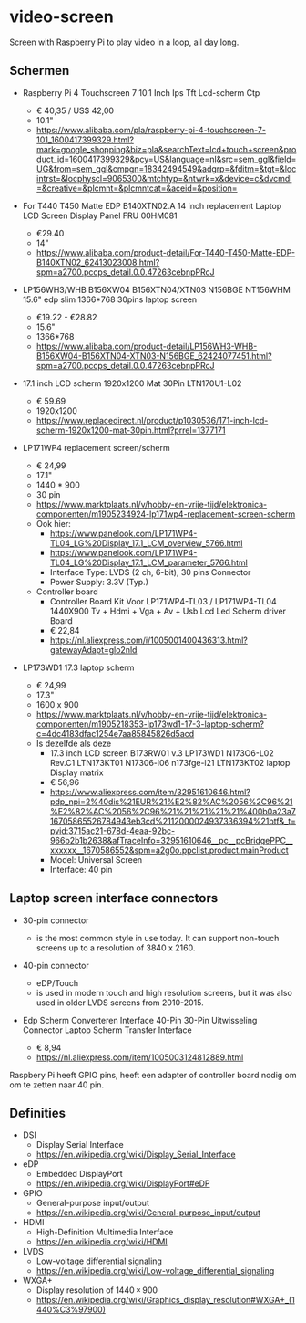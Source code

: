 # video-screen

Screen with Raspberry Pi to play video in a loop, all day long.

## Schermen

* Raspberry Pi 4 Touchscreen 7 10.1 Inch Ips Tft Lcd-scherm Ctp
  * € 40,35 / US$ 42,00
  * 10.1"
  * https://www.alibaba.com/pla/raspberry-pi-4-touchscreen-7-101_1600417399329.html?mark=google_shopping&biz=pla&searchText=lcd+touch+screen&product_id=1600417399329&pcy=US&language=nl&src=sem_ggl&field=UG&from=sem_ggl&cmpgn=18342494549&adgrp=&fditm=&tgt=&locintrst=&locphyscl=9065300&mtchtyp=&ntwrk=x&device=c&dvcmdl=&creative=&plcmnt=&plcmntcat=&aceid=&position=
* For T440 T450 Matte EDP B140XTN02.A 14 inch replacement Laptop LCD Screen Display Panel FRU 00HM081
  * €29.40
  * 14"
  * https://www.alibaba.com/product-detail/For-T440-T450-Matte-EDP-B140XTN02_62413023008.html?spm=a2700.pccps_detail.0.0.47263cebnpPRcJ
* LP156WH3/WHB B156XW04 B156XTN04/XTN03 N156BGE NT156WHM 15.6" edp slim 1366*768 30pins laptop screen
  * €19.22 - €28.82
  * 15.6"
  * 1366*768
  * https://www.alibaba.com/product-detail/LP156WH3-WHB-B156XW04-B156XTN04-XTN03-N156BGE_62424077451.html?spm=a2700.pccps_detail.0.0.47263cebnpPRcJ
* 17.1 inch LCD scherm 1920x1200 Mat 30Pin LTN170U1-L02
  * € 59.69
  * 1920x1200
  * https://www.replacedirect.nl/product/p1030536/171-inch-lcd-scherm-1920x1200-mat-30pin.html?prrel=1377171


* LP171WP4 replacement screen/scherm
  * € 24,99
  * 17.1"
  * 1440 * 900
  * 30 pin
  * https://www.marktplaats.nl/v/hobby-en-vrije-tijd/elektronica-componenten/m1905234924-lp171wp4-replacement-screen-scherm
  * Ook hier:
    * https://www.panelook.com/LP171WP4-TL04_LG%20Display_17.1_LCM_overview_5766.html
    * https://www.panelook.com/LP171WP4-TL04_LG%20Display_17.1_LCM_parameter_5766.html
    * Interface Type: LVDS (2 ch, 6-bit), 30 pins Connector
    * Power Supply: 3.3V (Typ.)
  * Controller board
    * Controller Board Kit Voor LP171WP4-TL03 / LP171WP4-TL04 1440X900 Tv + Hdmi + Vga + Av + Usb Lcd Led Scherm driver Board
    * € 22,84
    * https://nl.aliexpress.com/i/1005001400436313.html?gatewayAdapt=glo2nld


* LP173WD1 17.3 laptop scherm
  * € 24,99
  * 17.3"
  * 1600 x 900
  * https://www.marktplaats.nl/v/hobby-en-vrije-tijd/elektronica-componenten/m1905218353-lp173wd1-17-3-laptop-scherm?c=4dc4183dfac1254e7aa85845826d5acd
  * Is dezelfde als deze
    * 17.3 inch LCD screen B173RW01 v.3 LP173WD1 N173O6-L02 Rev.C1 LTN173KT01 N17306-l06 n173fge-l21 LTN173KT02 laptop Display matrix
    * € 56,96
    *  https://www.aliexpress.com/item/32951610646.html?pdp_npi=2%40dis%21EUR%21%E2%82%AC%2056%2C96%21%E2%82%AC%2056%2C96%21%21%21%21%21%400b0a23a716705865526784943eb3cd%2112000024937336394%21btf&_t=pvid:3715ac21-678d-4eaa-92bc-966b2b1b2638&afTraceInfo=32951610646__pc__pcBridgePPC__xxxxxx__1670586552&spm=a2g0o.ppclist.product.mainProduct
    * Model: Universal Screen
    * Interface: 40 pin


## Laptop screen interface connectors

* 30-pin connector 
  * is the most common style in use today. It can support non-touch screens up to a resolution of 3840 x 2160.
* 40-pin connector
  * eDP/Touch 
  * is used in modern touch and high resolution screens, but it was also used in older LVDS screens from 2010-2015.



* Edp Scherm Converteren Interface 40-Pin 30-Pin Uitwisseling Connector Laptop Scherm Transfer Interface
  * € 8,94
  * https://nl.aliexpress.com/item/1005003124812889.html

Raspbery Pi heeft GPIO pins, heeft een adapter of controller board nodig om om te zetten naar 40
pin.


## Definities

* DSI
  * Display Serial Interface
  * https://en.wikipedia.org/wiki/Display_Serial_Interface
* eDP
  * Embedded DisplayPort
  * https://en.wikipedia.org/wiki/DisplayPort#eDP
* GPIO
  * General-purpose input/output
  * https://en.wikipedia.org/wiki/General-purpose_input/output
* HDMI
  * High-Definition Multimedia Interface
  * https://en.wikipedia.org/wiki/HDMI
* LVDS
  * Low-voltage differential signaling
  * https://en.wikipedia.org/wiki/Low-voltage_differential_signaling
* WXGA+
  * Display resolution of 1440 × 900
  * https://en.wikipedia.org/wiki/Graphics_display_resolution#WXGA+_(1440%C3%97900)

